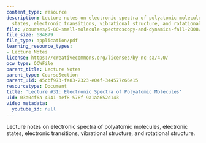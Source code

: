 ```yaml
---
content_type: resource
description: Lecture notes on electronic spectra of polyatomic molecules, electronic
  states, electronic transitions, vibrational structure, and rotational structure.
file: /courses/5-80-small-molecule-spectroscopy-and-dynamics-fall-2008/03a0cf6a4941bef8578f9a1aa652d143_31_580ln_fa08.pdf
file_size: 684879
file_type: application/pdf
learning_resource_types:
- Lecture Notes
license: https://creativecommons.org/licenses/by-nc-sa/4.0/
ocw_type: OCWFile
parent_title: Lecture Notes
parent_type: CourseSection
parent_uid: 45cbf973-fa83-2323-e04f-344577c66e15
resourcetype: Document
title: 'Lecture #31: Electronic Spectra of Polyatomic Molecules'
uid: 03a0cf6a-4941-bef8-578f-9a1aa652d143
video_metadata:
  youtube_id: null
---
```

Lecture notes on electronic spectra of polyatomic molecules, electronic states, electronic transitions, vibrational structure, and rotational structure.